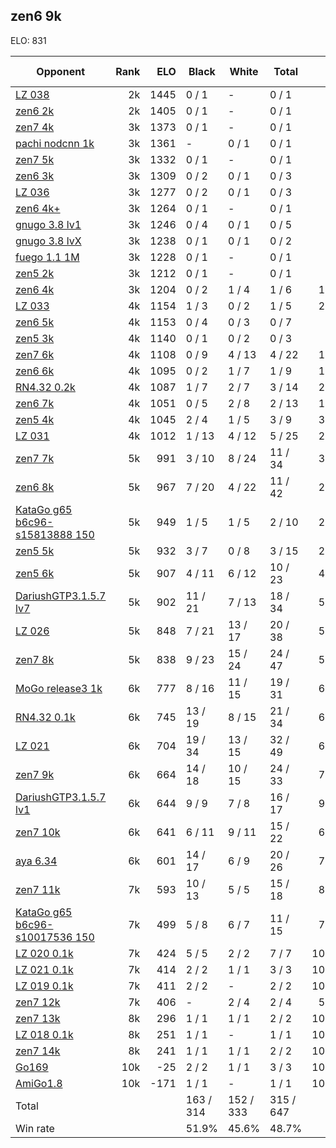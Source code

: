 ## zen6 9k ##

ELO: 831

Opponent | Rank | ELO | Black | White | Total | Win rate
---------|-----:|----:|-------|-------|-------|-------:
[LZ 038](LZ%20038.md) | 2k | 1445 | 0 / 1 | - | 0 / 1 | 0.0%
[zen6 2k](zen6%202k.md) | 2k | 1405 | 0 / 1 | - | 0 / 1 | 0.0%
[zen7 4k](zen7%204k.md) | 3k | 1373 | 0 / 1 | - | 0 / 1 | 0.0%
[pachi nodcnn 1k](pachi%20nodcnn%201k.md) | 3k | 1361 | - | 0 / 1 | 0 / 1 | 0.0%
[zen7 5k](zen7%205k.md) | 3k | 1332 | 0 / 1 | - | 0 / 1 | 0.0%
[zen6 3k](zen6%203k.md) | 3k | 1309 | 0 / 2 | 0 / 1 | 0 / 3 | 0.0%
[LZ 036](LZ%20036.md) | 3k | 1277 | 0 / 2 | 0 / 1 | 0 / 3 | 0.0%
[zen6 4k+](zen6%204k+.md) | 3k | 1264 | 0 / 1 | - | 0 / 1 | 0.0%
[gnugo 3.8 lv1](gnugo%203.8%20lv1.md) | 3k | 1246 | 0 / 4 | 0 / 1 | 0 / 5 | 0.0%
[gnugo 3.8 lvX](gnugo%203.8%20lvX.md) | 3k | 1238 | 0 / 1 | 0 / 1 | 0 / 2 | 0.0%
[fuego 1.1 1M](fuego%201.1%201M.md) | 3k | 1228 | 0 / 1 | - | 0 / 1 | 0.0%
[zen5 2k](zen5%202k.md) | 3k | 1212 | 0 / 1 | - | 0 / 1 | 0.0%
[zen6 4k](zen6%204k.md) | 3k | 1204 | 0 / 2 | 1 / 4 | 1 / 6 | 16.7%
[LZ 033](LZ%20033.md) | 4k | 1154 | 1 / 3 | 0 / 2 | 1 / 5 | 20.0%
[zen6 5k](zen6%205k.md) | 4k | 1153 | 0 / 4 | 0 / 3 | 0 / 7 | 0.0%
[zen5 3k](zen5%203k.md) | 4k | 1140 | 0 / 1 | 0 / 2 | 0 / 3 | 0.0%
[zen7 6k](zen7%206k.md) | 4k | 1108 | 0 / 9 | 4 / 13 | 4 / 22 | 18.2%
[zen6 6k](zen6%206k.md) | 4k | 1095 | 0 / 2 | 1 / 7 | 1 / 9 | 11.1%
[RN4.32 0.2k](RN4.32%200.2k.md) | 4k | 1087 | 1 / 7 | 2 / 7 | 3 / 14 | 21.4%
[zen6 7k](zen6%207k.md) | 4k | 1051 | 0 / 5 | 2 / 8 | 2 / 13 | 15.4%
[zen5 4k](zen5%204k.md) | 4k | 1045 | 2 / 4 | 1 / 5 | 3 / 9 | 33.3%
[LZ 031](LZ%20031.md) | 4k | 1012 | 1 / 13 | 4 / 12 | 5 / 25 | 20.0%
[zen7 7k](zen7%207k.md) | 5k | 991 | 3 / 10 | 8 / 24 | 11 / 34 | 32.4%
[zen6 8k](zen6%208k.md) | 5k | 967 | 7 / 20 | 4 / 22 | 11 / 42 | 26.2%
[KataGo g65 b6c96-s15813888 150](KataGo%20g65%20b6c96-s15813888%20150.md) | 5k | 949 | 1 / 5 | 1 / 5 | 2 / 10 | 20.0%
[zen5 5k](zen5%205k.md) | 5k | 932 | 3 / 7 | 0 / 8 | 3 / 15 | 20.0%
[zen5 6k](zen5%206k.md) | 5k | 907 | 4 / 11 | 6 / 12 | 10 / 23 | 43.5%
[DariushGTP3.1.5.7 lv7](DariushGTP3.1.5.7%20lv7.md) | 5k | 902 | 11 / 21 | 7 / 13 | 18 / 34 | 52.9%
[LZ 026](LZ%20026.md) | 5k | 848 | 7 / 21 | 13 / 17 | 20 / 38 | 52.6%
[zen7 8k](zen7%208k.md) | 5k | 838 | 9 / 23 | 15 / 24 | 24 / 47 | 51.1%
[MoGo release3 1k](MoGo%20release3%201k.md) | 6k | 777 | 8 / 16 | 11 / 15 | 19 / 31 | 61.3%
[RN4.32 0.1k](RN4.32%200.1k.md) | 6k | 745 | 13 / 19 | 8 / 15 | 21 / 34 | 61.8%
[LZ 021](LZ%20021.md) | 6k | 704 | 19 / 34 | 13 / 15 | 32 / 49 | 65.3%
[zen7 9k](zen7%209k.md) | 6k | 664 | 14 / 18 | 10 / 15 | 24 / 33 | 72.7%
[DariushGTP3.1.5.7 lv1](DariushGTP3.1.5.7%20lv1.md) | 6k | 644 | 9 / 9 | 7 / 8 | 16 / 17 | 94.1%
[zen7 10k](zen7%2010k.md) | 6k | 641 | 6 / 11 | 9 / 11 | 15 / 22 | 68.2%
[aya 6.34](aya%206.34.md) | 6k | 601 | 14 / 17 | 6 / 9 | 20 / 26 | 76.9%
[zen7 11k](zen7%2011k.md) | 7k | 593 | 10 / 13 | 5 / 5 | 15 / 18 | 83.3%
[KataGo g65 b6c96-s10017536 150](KataGo%20g65%20b6c96-s10017536%20150.md) | 7k | 499 | 5 / 8 | 6 / 7 | 11 / 15 | 73.3%
[LZ 020 0.1k](LZ%20020%200.1k.md) | 7k | 424 | 5 / 5 | 2 / 2 | 7 / 7 | 100.0%
[LZ 021 0.1k](LZ%20021%200.1k.md) | 7k | 414 | 2 / 2 | 1 / 1 | 3 / 3 | 100.0%
[LZ 019 0.1k](LZ%20019%200.1k.md) | 7k | 411 | 2 / 2 | - | 2 / 2 | 100.0%
[zen7 12k](zen7%2012k.md) | 7k | 406 | - | 2 / 4 | 2 / 4 | 50.0%
[zen7 13k](zen7%2013k.md) | 8k | 296 | 1 / 1 | 1 / 1 | 2 / 2 | 100.0%
[LZ 018 0.1k](LZ%20018%200.1k.md) | 8k | 251 | 1 / 1 | - | 1 / 1 | 100.0%
[zen7 14k](zen7%2014k.md) | 8k | 241 | 1 / 1 | 1 / 1 | 2 / 2 | 100.0%
[Go169](Go169.md) | 10k | -25 | 2 / 2 | 1 / 1 | 3 / 3 | 100.0%
[AmiGo1.8](AmiGo1.8.md) | 10k | -171 | 1 / 1 | - | 1 / 1 | 100.0%
Total | | | 163 / 314 | 152 / 333 | 315 / 647 | 
Win rate| | | 51.9% | 45.6% | 48.7% | 

